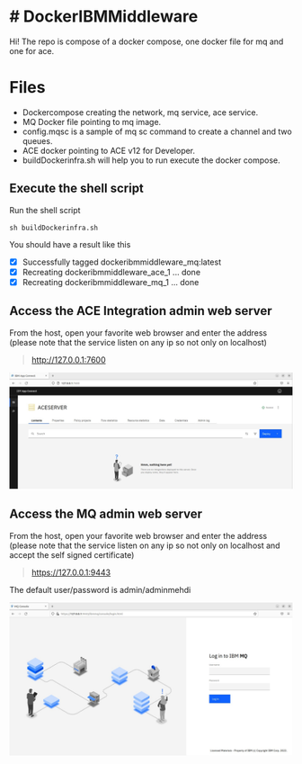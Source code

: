 # # DockerIBMMiddleware

Hi! The repo is compose of a docker compose, one docker file for mq and one for ace.

# Files

 - Dockercompose creating the network, mq service, ace service.
 - MQ Docker file pointing to mq image.
 - config.mqsc is a sample of mq sc command to create a channel and two queues.
 - ACE docker pointing to ACE v12 for Developer.
 - buildDockerinfra.sh will help you to run execute the docker compose.

## Execute the shell script

Run the shell script 

    sh buildDockerinfra.sh

You should have a result like this

 - [x] Successfully tagged dockeribmmiddleware_mq:latest
 - [x] Recreating dockeribmmiddleware_ace_1 ... done
 - [x] Recreating dockeribmmiddleware_mq_1  ... done

## Access the ACE Integration admin web server

From the host, open your favorite web browser and enter the address (please note that the service listen on any ip so not only on localhost)

> http://127.0.0.1:7600

![enter image description here](https://github.com/djmhd/DockerIBMMiddleware/raw/1ac60413e8af0045432e7c8f6fec798dc4ca91fe/images/Homepage.ace.jpg)

## Access the MQ admin web server

From the host, open your favorite web browser and enter the address (please note that the service listen on any ip so not only on localhost and accept the self signed certificate)

> https://127.0.0.1:9443

The default user/password is admin/adminmehdi

![enter image description here](https://github.com/djmhd/DockerIBMMiddleware/raw/1ac60413e8af0045432e7c8f6fec798dc4ca91fe/images/Homepage.mq.jpg)
